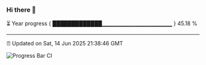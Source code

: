 ### Hi there 👋

⏳ Year progress { █████████████▁▁▁▁▁▁▁▁▁▁▁▁▁▁▁▁▁ } 45.18 %

---

⏰ Updated on Sat, 14 Jun 2025 21:38:46 GMT

![Progress Bar CI](https://github.com/IshwaranRudhara/GIT-ACTION/workflows/Progress%20Bar%20CI/badge.svg)
